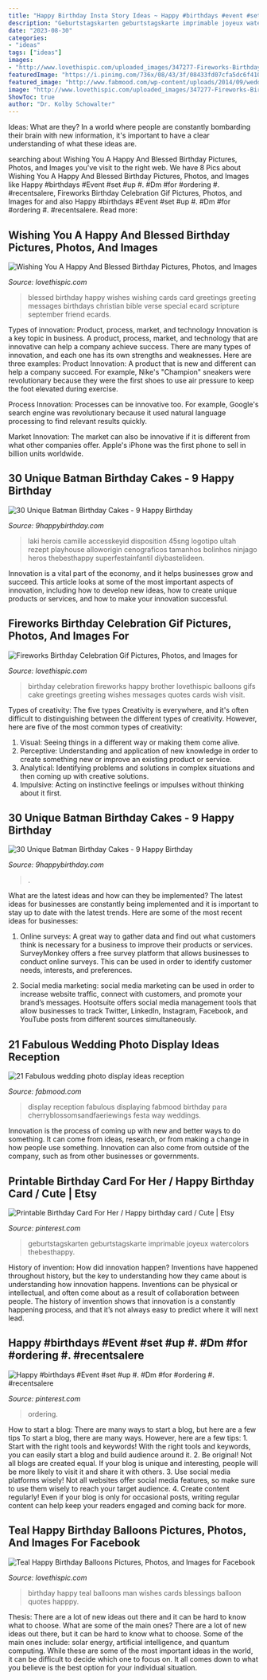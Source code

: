 ```yaml
---
title: "Happy Birthday Insta Story Ideas ~ Happy #birthdays #event #set #up #. #dm #for #ordering #. #recentsalere"
description: "Geburtstagskarten geburtstagskarte imprimable joyeux watercolors thebesthappy"
date: "2023-08-30"
categories:
- "ideas"
tags: ["ideas"]
images:
- "http://www.lovethispic.com/uploaded_images/347277-Fireworks-Birthday-Celebration-Gif.gif"
featuredImage: "https://i.pinimg.com/736x/08/43/3f/08433fd07cfa5dc6f4102d5cf84ff71c.jpg"
featured_image: "http://www.fabmood.com/wp-content/uploads/2014/09/wedding-photo-display-ideas6.jpg"
image: "http://www.lovethispic.com/uploaded_images/347277-Fireworks-Birthday-Celebration-Gif.gif"
ShowToc: true
author: "Dr. Kolby Schowalter"
---
```



Ideas: What are they?
In a world where people are constantly bombarding their brain with new information, it's important to have a clear understanding of what these ideas are.

	

		
searching about Wishing You A Happy And Blessed Birthday Pictures, Photos, and Images you've visit to the right web. We have 8 Pics about Wishing You A Happy And Blessed Birthday Pictures, Photos, and Images like Happy #birthdays #Event #set #up #. #Dm #for #ordering #. #recentsalere, Fireworks Birthday Celebration Gif Pictures, Photos, and Images for and also Happy #birthdays #Event #set #up #. #Dm #for #ordering #. #recentsalere. Read more:
		
    
## Wishing You A Happy And Blessed Birthday Pictures, Photos, And Images

<img loading=lazy src="http://www.lovethispic.com/uploaded_images/338707-Wishing-You-A-Happy-And-Blessed-Birthday.jpg" onerror="this.onerror=null;this.src='https://tse4.mm.bing.net/th?id=OIP.SkB38JlYVSGAGb7X4Fba-wHaET&amp;pid=15.1';" alt="Wishing You A Happy And Blessed Birthday Pictures, Photos, and Images">

_Source: lovethispic.com_

>blessed birthday happy wishes wishing cards card greetings greeting messages birthdays christian bible verse special ecard scripture september friend ecards. 

	

Types of innovation: Product, process, market, and technology
Innovation is a key topic in business. A product, process, market, and technology that are innovative can help a company achieve success. There are many types of innovation, and each one has its own strengths and weaknesses. Here are three examples: 
Product Innovation: A product that is new and different can help a company succeed. For example, Nike's "Champion" sneakers were revolutionary because they were the first shoes to use air pressure to keep the foot elevated during exercise.

Process Innovation: Processes can be innovative too. For example, Google's search engine was revolutionary because it used natural language processing to find relevant results quickly.

Market Innovation: The market can also be innovative if it is different from what other companies offer. Apple's iPhone was the first phone to sell in billion units worldwide.

    
## 30 Unique Batman Birthday Cakes - 9 Happy Birthday

<img loading=lazy src="https://www.9happybirthday.com/wp-content/uploads/2017/08/batman-cakes-640x961.jpg" onerror="this.onerror=null;this.src='https://tse1.mm.bing.net/th?id=OIP.mXDlCZRtpSnn21hxLFUMBgHaLH&amp;pid=15.1';" alt="30 Unique Batman Birthday Cakes - 9 Happy Birthday">

_Source: 9happybirthday.com_

>laki herois camille accesskeyid disposition 45sng logotipo ultah rezept playhouse alloworigin cenograficos tamanhos bolinhos ninjago heros thebesthappy superfestainfantil diybastelideen. 

	

Innovation is a vital part of the economy, and it helps businesses grow and succeed. This article looks at some of the most important aspects of innovation, including how to develop new ideas, how to create unique products or services, and how to make your innovation successful.

    
## Fireworks Birthday Celebration Gif Pictures, Photos, And Images For

<img loading=lazy src="http://www.lovethispic.com/uploaded_images/347277-Fireworks-Birthday-Celebration-Gif.gif" onerror="this.onerror=null;this.src='https://tse3.mm.bing.net/th?id=OIP.nw-uj5maej5nt64d87Yj3QAAAA&amp;pid=15.1';" alt="Fireworks Birthday Celebration Gif Pictures, Photos, and Images for">

_Source: lovethispic.com_

>birthday celebration fireworks happy brother lovethispic balloons gifs cake greetings greeting wishes messages quotes cards wish visit. 

	

Types of creativity: The five types
Creativity is everywhere, and it's often difficult to distinguishing between the different types of creativity. However, here are five of the most common types of creativity:
1. Visual: Seeing things in a different way or making them come alive.
2. Perceptive: Understanding and application of new knowledge in order to create something new or improve an existing product or service. 
3. Analytical: Identifying problems and solutions in complex situations and then coming up with creative solutions. 
4. Impulsive: Acting on instinctive feelings or impulses without thinking about it first. 

    
## 30 Unique Batman Birthday Cakes - 9 Happy Birthday

<img loading=lazy src="https://www.9happybirthday.com/wp-content/uploads/2017/08/Happy-batman-cakes.jpg" onerror="this.onerror=null;this.src='https://tse2.mm.bing.net/th?id=OIP.51P9xjw1e_3qFOGyc4yw7wHaJQ&amp;pid=15.1';" alt="30 Unique Batman Birthday Cakes - 9 Happy Birthday">

_Source: 9happybirthday.com_

>. 

	

What are the latest ideas and how can they be implemented?
The latest ideas for businesses are constantly being implemented and it is important to stay up to date with the latest trends. Here are some of the most recent ideas for businesses:
1. Online surveys: A great way to gather data and find out what customers think is necessary for a business to improve their products or services. SurveyMonkey offers a free survey platform that allows businesses to conduct online surveys. This can be used in order to identify customer needs, interests, and preferences.

2. Social media marketing: social media marketing can be used in order to increase website traffic, connect with customers, and promote your brand’s messages. Hootsuite offers social media management tools that allow businesses to track Twitter, LinkedIn, Instagram, Facebook, and YouTube posts from different sources simultaneously.

    
## 21 Fabulous Wedding Photo Display Ideas Reception

<img loading=lazy src="http://www.fabmood.com/wp-content/uploads/2014/09/wedding-photo-display-ideas6.jpg" onerror="this.onerror=null;this.src='https://tse4.mm.bing.net/th?id=OIP.rvrr-VUAWwWimZLpI1OPfQHaLH&amp;pid=15.1';" alt="21 Fabulous wedding photo display ideas reception">

_Source: fabmood.com_

>display reception fabulous displaying fabmood birthday para cherryblossomsandfaeriewings festa way weddings. 

	

Innovation is the process of coming up with new and better ways to do something. It can come from ideas, research, or from making a change in how people use something. Innovation can also come from outside of the company, such as from other businesses or governments.

    
## Printable Birthday Card For Her / Happy Birthday Card / Cute | Etsy

<img loading=lazy src="https://i.pinimg.com/736x/3e/9d/3b/3e9d3b6fafe591be3422e2d8053e8841.jpg" onerror="this.onerror=null;this.src='https://tse2.mm.bing.net/th?id=OIP.gHm0CPUD3lEXSOfdDflxPgHaJ5&amp;pid=15.1';" alt="Printable Birthday Card For Her / Happy birthday card / Cute | Etsy">

_Source: pinterest.com_

>geburtstagskarten geburtstagskarte imprimable joyeux watercolors thebesthappy. 

	

History of invention: How did innovation happen?
Inventions have happened throughout history, but the key to understanding how they came about is understanding how innovation happens. Inventions can be physical or intellectual, and often come about as a result of collaboration between people. The history of invention shows that innovation is a constantly happening process, and that it’s not always easy to predict where it will next lead.

    
## Happy #birthdays #Event #set #up #. #Dm #for #ordering #. #recentsalere

<img loading=lazy src="https://i.pinimg.com/736x/08/43/3f/08433fd07cfa5dc6f4102d5cf84ff71c.jpg" onerror="this.onerror=null;this.src='https://tse3.mm.bing.net/th?id=OIP.EWWeBbhVPsa9p6ye_HOtcwHaJQ&amp;pid=15.1';" alt="Happy #birthdays #Event #set #up #. #Dm #for #ordering #. #recentsalere">

_Source: pinterest.com_

>ordering. 

	

How to start a blog: There are many ways to start a blog, but here are a few tips
To start a blog, there are many ways. However, here are a few tips: 1. Start with the right tools and keywords! With the right tools and keywords, you can easily start a blog and build audience around it. 2. Be original! Not all blogs are created equal. If your blog is unique and interesting, people will be more likely to visit it and share it with others. 3. Use social media platforms wisely! Not all websites offer social media features, so make sure to use them wisely to reach your target audience. 4. Create content regularly! Even if your blog is only for occasional posts, writing regular content can help keep your readers engaged and coming back for more.

    
## Teal Happy Birthday Balloons Pictures, Photos, And Images For Facebook

<img loading=lazy src="http://www.lovethispic.com/uploaded_images/337596-Teal-Happy-Birthday-Balloons.jpg" onerror="this.onerror=null;this.src='https://tse4.mm.bing.net/th?id=OIP.8V3tV3_hvj79ae3PShTwagAAAA&amp;pid=15.1';" alt="Teal Happy Birthday Balloons Pictures, Photos, and Images for Facebook">

_Source: lovethispic.com_

>birthday happy teal balloons man wishes cards blessings balloon quotes happpy. 

	

Thesis: There are a lot of new ideas out there and it can be hard to know what to choose. What are some of the main ones?
There are a lot of new ideas out there, but it can be hard to know what to choose. Some of the main ones include: solar energy, artificial intelligence, and quantum computing. While these are some of the most important ideas in the world, it can be difficult to decide which one to focus on. It all comes down to what you believe is the best option for your individual situation.

